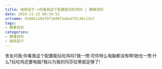 ```yaml
---
title: 搞笑段子->你看我这个配置能玩吃鸡吗 | 糗事百科
date: 2019-11-15 00:34:52
urlname: 0186b118ef9f10d9faabe476138c12ef
tags: 
- 糗事百科
categories:
- 糗事百科
- 搞笑段子
---
```

舍友问我:你看我这个配置能玩吃鸡吗?我一愣:可你特么电脑都没有啊!她也一愣:什么?玩吃鸡还要电脑?我以为我的玛莎拉蒂就足够了!


